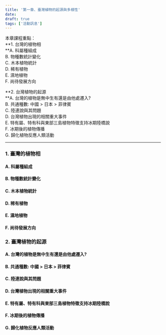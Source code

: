 ```yaml
---
title: '第一章、臺灣植物的起源與多樣性'
date: 
draft: true
tags: ['活動訊息']
---
```


本章課程重點：  
**1\. 台灣的植物相  
**A. 科屬種組成  
B. 物種數統計變化  
C. 木本植物統計  
D. 稀有植物  
E. 濕地植物  
F. 尚待發展方向  
  
**2\. 台灣植物的起源  
**A. 台灣的植物是無中生有還是由他處遷入?  
B. 共通種數: 中國 > 日本 > 菲律賓  
C. 陸連說與其問題  
D. 台灣植物出現的相關重大事件  
E. 特有屬、特有科與東部三島植物特徵支持冰期陸橋說  
F. 冰期後的植物傳播  
G. 歸化植物反應人類活動

* * *

### 1\. 臺灣的植物相

#### A. 科屬種組成

#### B. 物種數統計變化

#### C. 木本植物統計

#### D. 稀有植物

#### E. 濕地植物

#### F. 尚待發展方向

### 2\. 臺灣植物的起源

#### A. 台灣的植物是無中生有還是由他處遷入?

#### B. 共通種數: 中國 > 日本 > 菲律賓

#### C. 陸連說與其問題

#### D. 台灣植物出現的相關重大事件

#### E. 特有屬、特有科與東部三島植物特徵支持冰期陸橋說

#### F. 冰期後的植物傳播

#### G. 歸化植物反應人類活動